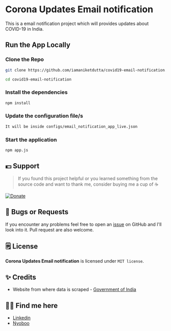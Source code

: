 # Corona Updates Email notification
This is a email notification project which will provides updates about COVID-19 in India.


## Run the App Locally

### Clone the Repo
```bash
git clone https://github.com/iamaniketdutta/covid19-email-notification.git

cd covid19-email-notification
```

### Install the dependencies
```bash
npm install
```

### Update the configuration file/s
```bash
It will be inside configs/email_notification_app_live.json
```

### Start the application
```bash
npm app.js
```

## 💵 Support
> If you found this project helpful or you learned something from the source code and want to thank me, consider buying me a cup of :coffee:

[![Donate](https://img.shields.io/badge/Donate-PayPal-green.svg)](https://paypal.me/iamaniketdutta)


## 🐛 Bugs or Requests

If you encounter any problems feel free to open an [issue](https://github.com/iamaniketdutta/covid19-email-notification/issues/new) on GitHub and I'll look into it. Pull request are also welcome.

## 🗒️ License

**Corona Updates Email notification** is licensed under `MIT license`.

## ✨ Credits
* Website from where data is scraped - [Government of India](https://www.mohfw.gov.in/)

## 👦🏼 Find me here
* [Linkedin](https://www.linkedin.com/in/anik1505)
* [Nyoboo](https://nyoboo.com/profiles/aniket-dutta)
